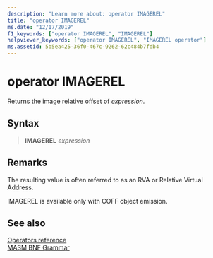 ```yaml
---
description: "Learn more about: operator IMAGEREL"
title: "operator IMAGEREL"
ms.date: "12/17/2019"
f1_keywords: ["operator IMAGEREL", "IMAGEREL"]
helpviewer_keywords: ["operator IMAGEREL", "IMAGEREL operator"]
ms.assetid: 5b5ea425-36f0-467c-9262-62c484b7fdb4
---
```

# operator IMAGEREL

Returns the image relative offset of *expression*.

## Syntax

> **IMAGEREL** *expression*

## Remarks

The resulting value is often referred to as an RVA or Relative Virtual Address.

IMAGEREL is available only with COFF object emission.

## See also

[Operators reference](operators-reference.md)\
[MASM BNF Grammar](masm-bnf-grammar.md)
